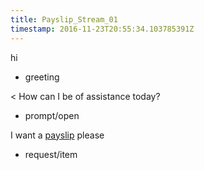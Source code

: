 ```yaml
---
title: Payslip_Stream_01
timestamp: 2016-11-23T20:55:34.103785391Z
---
```


hi
* greeting

< How can I be of assistance today?
* prompt/open

I want a [payslip](item_type) please
* request/item
